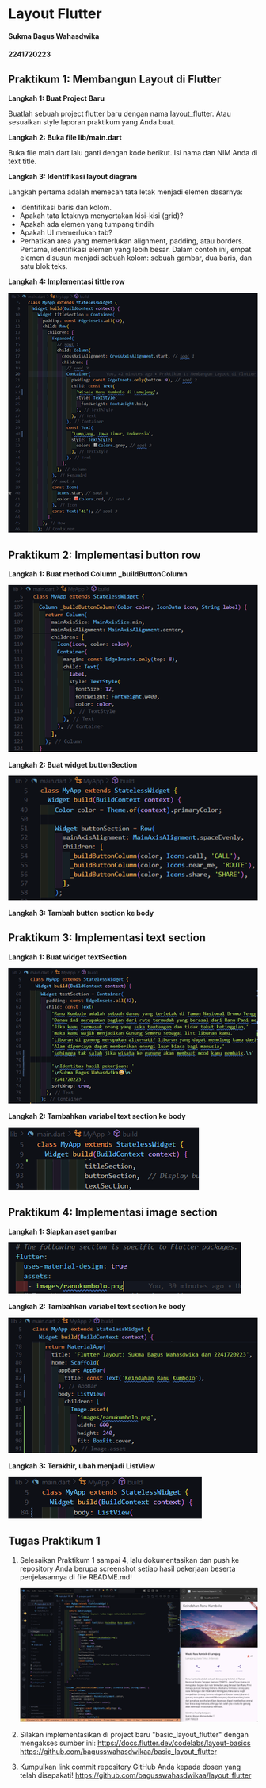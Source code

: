 # **Layout Flutter**

#### Sukma Bagus Wahasdwika
#### 2241720223

## **Praktikum 1: Membangun Layout di Flutter**

**Langkah 1: Buat Project Baru**

Buatlah sebuah project flutter baru dengan nama layout_flutter. Atau sesuaikan style laporan praktikum yang Anda buat.

**Langkah 2: Buka file lib/main.dart**

Buka file main.dart lalu ganti dengan kode berikut. Isi nama dan NIM Anda di text title.

**Langkah 3: Identifikasi layout diagram**

Langkah pertama adalah memecah tata letak menjadi elemen dasarnya:

   * Identifikasi baris dan kolom.
   * Apakah tata letaknya menyertakan kisi-kisi (grid)?
   * Apakah ada elemen yang tumpang tindih
   * Apakah UI memerlukan tab?
   * Perhatikan area yang memerlukan alignment, padding, atau borders.
Pertama, identifikasi elemen yang lebih besar. Dalam contoh ini, empat elemen disusun menjadi sebuah kolom: sebuah gambar, dua baris, dan satu blok teks.

**Langkah 4: Implementasi tittle row**

![alt text](image-1.png)

## **Praktikum 2: Implementasi button row**

**Langkah 1: Buat method Column _buildButtonColumn**

![alt text](image-2.png)

**Langkah 2:  Buat widget buttonSection**

![alt text](image-3.png)

**Langkah 3:  Tambah button section ke body**

## **Praktikum 3: Implementasi text section**

**Langkah 1: Buat widget textSection**

![alt text](image-4.png)

**Langkah 2: Tambahkan variabel text section ke body**

![alt text](image-5.png)

## **Praktikum 4: Implementasi image section**

**Langkah 1: Siapkan aset gambar**

![alt text](image-6.png)

**Langkah 2: Tambahkan variabel text section ke body**

![alt text](image-7.png)

**Langkah 3: Terakhir, ubah menjadi ListView**

![alt text](image-8.png)

## **Tugas Praktikum 1**

1. Selesaikan Praktikum 1 sampai 4, lalu dokumentasikan dan push ke repository Anda berupa screenshot setiap hasil pekerjaan beserta penjelasannya di file README.md!

   ![alt text](image.png)
   
2. Silakan implementasikan di project baru "basic_layout_flutter" dengan mengakses sumber ini: https://docs.flutter.dev/codelabs/layout-basics
   https://github.com/bagusswahasdwikaa/basic_layout_flutter 
3. Kumpulkan link commit repository GitHub Anda kepada dosen yang telah disepakati!
   https://github.com/bagusswahasdwikaa/layout_flutter 
